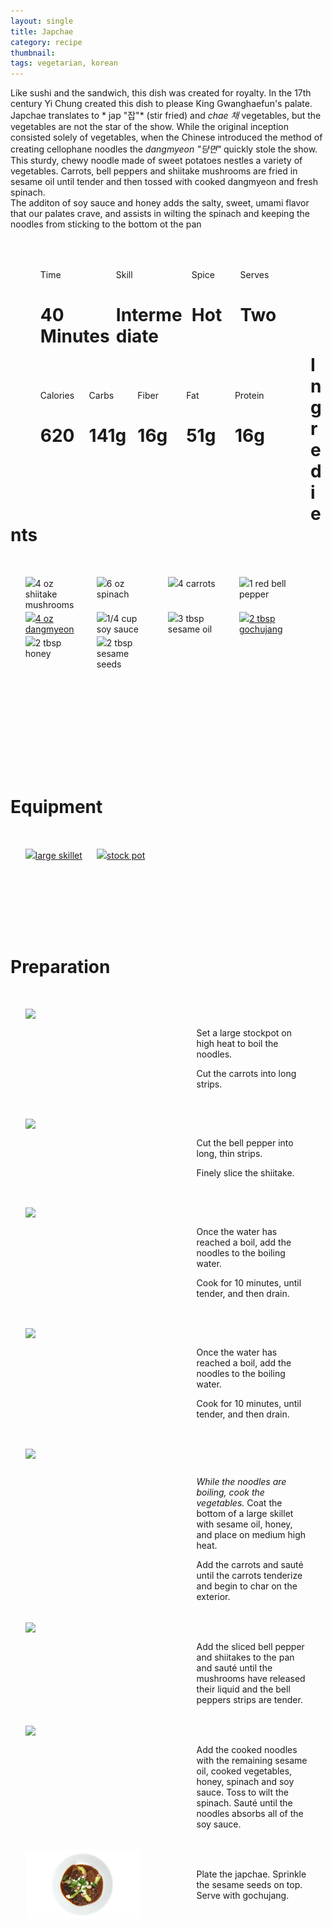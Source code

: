 ```yaml
---
layout: single
title: Japchae
category: recipe
thumbnail:  
tags: vegetarian, korean
---
```

Like sushi and the sandwich, this dish was created for royalty. In the 17th century Yi Chung created this dish to please King Gwanghaefun's palate. 
Japchae translates to * jap "잡"*  (stir fried) and *chae 채* vegetables, but the vegetables are not the star of the show.
While the original inception consisted solely of vegetables, when the Chinese introduced the method of creating cellophane noodles the *dangmyeon "당면"* quickly stole the show. 
This sturdy, chewy noodle made of sweet potatoes nestles a variety of vegetables.
Carrots, bell peppers and shiitake mushrooms are fried in sesame oil until tender and then tossed with cooked dangmyeon and fresh spinach.  
The additon of soy sauce and honey adds the salty, sweet, umami flavor that our palates crave, and assists in wilting the spinach and keeping the noodles from sticking to the bottom ot the pan

<ul>
<div id= "recipedetails">
<div id= "time"> Time </div>
<div id= "skill"> Skill </div>
<div id= "spice"> Spice </div>
<div id= "serves"> Serves </div>
</div>

<div id= "recipenumbers">
<div id= "time"><h1> 40 Minutes</h1> </div>
<div id= "skill"><h1> Intermediate</h1> </div>
<div id= "spice"><h1> Hot</h1> </div>
<div id= "serves"><h1> Two </h1> </div>
</div>

<div id= "nutritiondetails">
<div id="calories"> Calories </div>
<div id="carbs"> Carbs </div>
<div id="fiber"> Fiber </div>
<div id="fat"> Fat </div>
<div id="protein"> Protein </div>
</div>

<div id= "nutritionnumbers">
<div id="calories"><h1> 620</h1> </div>
<div id="carbs"><h1> 141g</h1> </div>
<div id="fiber"><h1> 16g</h1> </div>
<div id="fat"><h1> 51g</h1> </div>
<div id="protein"><h1> 16g</h1> </div>
</div>
</ul>

<div id= "ingredienthdr">
<h1>Ingredients</h1>
</div>


<ul>
<div id="ingredients">
<div id="ingredientone"><img src="/images/ingredients/shiitake.png"/>4 oz shiitake mushrooms </div>
<div id="ingredienttwo"><img src="/images/ingredients/spinach.png"/>6 oz spinach</div>
<div id="ingredientthree"><img src="/images/ingredients/carrots.png"/>4 carrots</div>
<div id="ingredientfour"><img src="/images/ingredients/redbellpepper.png"/>1 red bell pepper</div>
</div>

<div id="ingredients">
<div id="ingredientone"><a href="https://www.amazon.com/packs-Noodles-Korean-Vermicelli-Dangmyun/dp/B00SERLF6Y/ref=as_li_ss_tl?s=grocery&ie=UTF8&qid=1481335577&sr=1-1&keywords=dangmyeon&linkCode=ll1&tag=cilalime09-20&linkId=d75ede7d8e4a75035cfe850dd342c493"><img src="/images/ingredients/dangmyeon.png"/>4 oz dangmyeon</a></div>
<div id="ingredienttwo"><img src="/images/ingredients/soysauce.png"/>1/4 cup soy sauce</div>
<div id="ingredientthree"><img src="/images/ingredients/sesameoil.png"/>3 tbsp sesame oil</div>
<div id="ingredientfour"><a href="https://www.amazon.com/Sunchang-Pepper-Paste-Gold-Gochujang/dp/B013HB0CC4/ref=as_li_ss_tl?s=grocery&ie=UTF8&qid=1481335706&sr=1-4&keywords=gochujang&linkCode=ll1&tag=cilalime09-20&linkId=562126e22018dcf2e7c9d91458414f64"><img src="/images/ingredients/gochujang.png"/>2 tbsp gochujang</a></div>
</div>

<div id="ingredients">
<div id="ingredientone"><img src="/images/ingredients/honey.png"/>2 tbsp honey</div>
<div id="ingredienttwo"><img src="/images/ingredients/sesameseeds.png"/>2 tbsp sesame seeds</div>
<div id="ingredientthree"></div>
<div id="ingredientfour"></div>
</div>
</ul>

<div id="equipmenthdr">
<h1>Equipment</h1>
</div>

<ul>
<div id="equipment">
<div id="equipmentone"><a href="http://amzn.to/2hlFqLs"><img src="/images/equipment/skillet.png"/>large skillet</a></div>
<div id="equipmenttwo"><a href="https://www.amazon.com/All-Clad-E414S6-Stainless-Cookware-6-Quart/dp/B00DP2UYGK/ref=as_li_ss_tl?s=kitchen&ie=UTF8&qid=1481256044&sr=1-4&keywords=all+clad+stock+pot&linkCode=ll1&tag=cilalime09-20&linkId=da7e4997f7565f2c9acdc281bc1b73e0"><img src="/images/ingredients/stockpot.png"/>stock pot</a></div>
<div id="equipmentthree"></div>
<div id="equipmentfour"></div>
</div>
</ul>

<div id="preparation">
<h1>Preparation</h1>
</div>

<ul>
<div id="instruction">
<div id="image"><img src="/images/japchae/japchae1.png"/> </div>
<div id="step">Set a large stockpot on high heat to boil the noodles.<p>Cut the carrots into long strips.</p></div>
</div>

<div id="instruction">
<div id="image"><img src="/images/japchae/japchae2.png"/> </div>
<div id="step">Cut the bell pepper into long, thin strips.<p>Finely slice the shiitake.</p></div>
</div>

<div id="instruction">
<div id="image"><img src="/images/japchae/japchae3.png"/> </div>
<div id="step">Once the water has reached a boil, add the noodles to the boiling water.<p>Cook for 10 minutes, until tender, and then drain.</p></div>
</div>

<div id="instruction">
<div id="image"><img src="/images/japchae/japchae4.png"/> </div>
<div id="step">Once the water has reached a boil, add the noodles to the boiling water.<p>Cook for 10 minutes, until tender, and then drain.</p></div>
</div>

<div id="instruction">
<div id="image"><img src="/images/japchae/japchae5.png"/> </div>
<div id="step"><p><i>While the noodles are boiling, cook the vegetables.</i> Coat the bottom of a large skillet with sesame oil, honey, and place on medium high heat.</p>Add the carrots and sauté until the carrots tenderize and begin to char on the exterior.</div>
</div>

<div id="instruction">
<div id="image"><img src="/images/japchae/japchae6.png"/> </div>
<div id="step">Add the sliced bell pepper and shiitakes to the pan and sauté until the mushrooms have released their liquid and the bell peppers strips are tender.</div>
</div>

<div id="instruction">
<div id="image"><img src="/images/japchae/japchae7.png"/> </div>
<div id="step">Add the cooked noodles with the remaining sesame oil, cooked vegetables, honey, spinach and soy sauce. Toss to wilt the spinach. Sauté until the noodles absorbs all of the soy sauce.</div>
</div>

<div id="instruction">
<div id="image"><img src="/images/albondigas/albondigas8.png"/> </div>
<div id="step"> Plate the japchae. Sprinkle the sesame seeds on top. Serve with gochujang.</div>
</ul>

<style>
#recipedetails { width: 90%; display:inline-block; float: left; margin-left: 5%; margin-top: 50px;}
#time { width: 26%; float: left;}
#skill { width: 26%; float: left; margin-left: 2%;}
#spice { width: 16%; float: left; margin-left: 2%;}
#serves { width 16%; float: left; margin-left: 2%;}
.clear {clear:both;}

#recipenumbers {width: 90%; display:inline-block; float: left; margin-left: 5%;}
#time { width: 26%; float: left;}
#skill { width: 26%; float: left; margin-left: 2%;}
#spice { width: 16%; float: left; margin-left: 2%;}
#serves { width 16%; float: left; margin-left: 2%;}
.clear {clear:both;}

#nutritiondetails { width: 90%; display:inline-block; float: left; margin-left: 5%; margin-top: 50px;}
#calories { width: 18%; float: left;}
#carbs { width: 18%; float: left; margin-left: 0%;}
#fiber { width: 18%; float: left; margin-left: 0%;}
#fat { width: 18%; float: left; margin-left: 0%;}
#protein { width: 18%; float: left; margin-left: 0%;}
.clear {clear:both;}

#nutritionnumbers { width: 90%; display:inline-block; float: left; margin-left: 5%; margin-bottom: 100px;}
#calories { width: 18%; float: left;}
#carbs { width: 18%; float: left; margin-left: 0%;}
#fiber { width: 18%; float: left; margin-left: 0%;}
#fat { width: 18%; float: left; margin-left: 0%;}
#protein { width: 18%; float: left; margin-left: 0%;}
.clear {clear:both;}

#ingredienthdr { margin-top:200px; margin-bottom:50px;}

#ingredients { width: 95%; display:inline-block;}
#ingredientone { width: 20%; float:left;}
#ingredienttwo { width: 20%; float:left; margin-left: 5%;}
#ingredientthree { width:20%; float:left; margin-left: 5%;}
#ingredientfour { width:20%; float:left; margin-left: 5%;}
.clear {clear:both;}

#equipmenthdr { margin-top:200px; margin-bottom:50px;}

#equipment { width: 95%; display:inline-block;}
#equipmentone { width: 20%; float:left;}
#equipmenttwo { width: 20%; float:left; margin-left: 5%;}
#equipmentthree { width:20%; float:left; margin-left: 5%;}
#equipmentfour { width:20%; float:left; margin-left: 5%;}
.clear {clear:both;}

#preparation { margin-top: 150px; margin-bottom: 50px;}

#instruction { width:95%; display:inline-block;}
#image { width: 40%; float:left;}
#step { width: 40%; float:right; margin-top: 30px; margin-bottom: 30px;}
.clear {clear:both;}`

</style>
